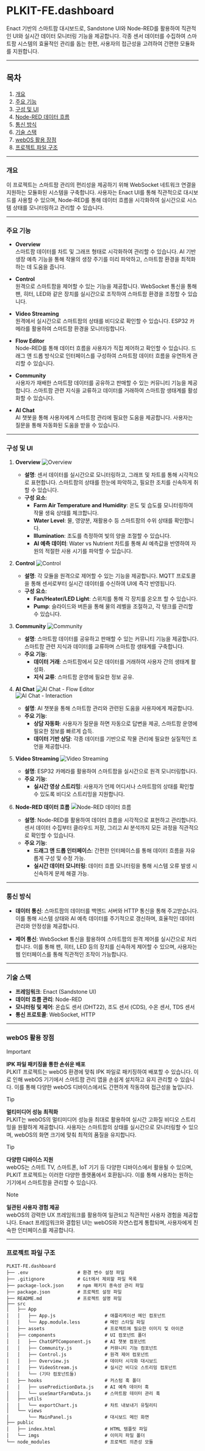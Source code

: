 # PLKIT-FE.dashboard

Enact 기반의 스마트팜 대시보드로, Sandstone UI와 Node-RED를 활용하여 직관적인 UI와 실시간 데이터 모니터링 기능을 제공합니다. 각종 센서 데이터를 수집하여 스마트팜 시스템의 효율적인 관리를 돕는 한편, 사용자의 접근성을 고려하여 간편한 모듈화를 지원합니다.

---

## 목차
1. [개요](#개요)
2. [주요 기능](#주요-기능)
3. [구성 및 UI](#구성-및-ui)
4. [Node-RED 데이터 흐름](#node-red-데이터-흐름)
5. [통신 방식](#통신-방식)
6. [기술 스택](#기술-스택)
7. [webOS 활용 장점](#webos-활용-장점)
8. [프로젝트 파일 구조](#프로젝트-파일-구조)

---

### 개요

이 프로젝트는 스마트팜 관리의 편리성을 제공하기 위해 WebSocket 네트워크 연결을 지원하는 모듈화된 시스템을 구축합니다. 사용자는 Enact UI를 통해 직관적으로 대시보드를 사용할 수 있으며, Node-RED를 통해 데이터 흐름을 시각화하여 실시간으로 시스템 상태를 모니터링하고 관리할 수 있습니다.

---

### 주요 기능

- **Overview**  
  스마트팜 데이터를 차트 및 그래프 형태로 시각화하여 관리할 수 있습니다. AI 기반 생장 예측 기능을 통해 작물의 생장 주기를 미리 파악하고, 스마트팜 환경을 최적화하는 데 도움을 줍니다.

- **Control**  
  원격으로 스마트팜을 제어할 수 있는 기능을 제공합니다. WebSocket 통신을 통해 팬, 히터, LED와 같은 장치를 실시간으로 조작하여 스마트팜 환경을 조정할 수 있습니다.

- **Video Streaming**  
  원격에서 실시간으로 스마트팜의 상태를 비디오로 확인할 수 있습니다. ESP32 카메라를 활용하여 스마트팜 환경을 모니터링합니다.

- **Flow Editor**  
  Node-RED를 통해 데이터 흐름을 사용자가 직접 제어하고 확인할 수 있습니다. 드래그 앤 드롭 방식으로 인터페이스를 구성하여 스마트팜 데이터 흐름을 유연하게 관리할 수 있습니다.

- **Community**  
  사용자가 재배한 스마트팜 데이터를 공유하고 판매할 수 있는 커뮤니티 기능을 제공합니다. 스마트팜 관련 지식을 교류하고 데이터를 거래하여 스마트팜 생태계를 활성화할 수 있습니다.

- **AI Chat**  
  AI 챗봇을 통해 사용자에게 스마트팜 관리에 필요한 도움을 제공합니다. 사용자는 질문을 통해 자동화된 도움을 받을 수 있습니다.

---

### 구성 및 UI

1. **Overview**
    ![Overview](https://github.com/user-attachments/assets/e496240b-60d2-43cd-959c-f6504b866978)  
   - **설명**: 센서 데이터를 실시간으로 모니터링하고, 그래프 및 차트를 통해 시각적으로 표현합니다. 스마트팜의 상태를 한눈에 파악하고, 필요한 조치를 신속하게 취할 수 있습니다.
   - **구성 요소**:
     - **Farm Air Temperature and Humidity**: 온도 및 습도를 모니터링하여 작물 생육 상태를 체크합니다.
     - **Water Level**: 물, 영양분, 재활용수 등 스마트팜의 수위 상태를 확인합니다.
     - **Illumination**: 조도를 측정하여 빛의 양을 조절할 수 있습니다.
     - **AI 예측 데이터**: Water vs Nutrient 차트를 통해 AI 예측값을 반영하여 자원의 적절한 사용 시기를 파악할 수 있습니다.

2. **Control**
    ![Control](https://github.com/user-attachments/assets/db0d3829-4663-4cd8-8b6a-99b6ea4de6e4)  
   - **설명**: 각 모듈을 원격으로 제어할 수 있는 기능을 제공합니다. MQTT 프로토콜을 통해 센서로부터 실시간 데이터를 수신하여 UI에 즉각 반영됩니다.
   - **구성 요소**:
     - **Fan/Heater/LED Light**: 스위치를 통해 각 장치를 온오프 할 수 있습니다.
     - **Pump**: 슬라이드와 버튼을 통해 물의 레벨을 조절하고, 각 탱크를 관리할 수 있습니다.

3. **Community**
    ![Community](https://github.com/user-attachments/assets/60de29d2-521d-4840-840f-c2d7490176c6)  
   - **설명**: 스마트팜 데이터를 공유하고 판매할 수 있는 커뮤니티 기능을 제공합니다. 스마트팜 관련 지식과 데이터를 교류하며 스마트팜 생태계를 구축합니다.
   - **주요 기능**:
     - **데이터 거래**: 스마트팜에서 모은 데이터를 거래하여 사용자 간의 생태계 활성화.
     - **지식 교류**: 스마트팜 운영에 필요한 정보 공유.

4. **AI Chat**
    ![AI Chat - Flow Editor](https://github.com/user-attachments/assets/425feb75-8934-4456-bbc9-5369288af9fe)  
    ![AI Chat - Interaction](https://github.com/user-attachments/assets/626dd464-740a-42c6-8ddc-7c12836ed95d)  
   - **설명**: AI 챗봇을 통해 스마트팜 관리와 관련된 도움을 사용자에게 제공합니다.
   - **주요 기능**:
     - **상담 자동화**: 사용자가 질문을 하면 자동으로 답변을 제공, 스마트팜 운영에 필요한 정보를 빠르게 습득.
     - **데이터 기반 상담**: 각종 데이터를 기반으로 작물 관리에 필요한 실질적인 조언을 제공합니다.

5. **Video Streaming**
    ![Video Streaming](https://github.com/user-attachments/assets/eef9af7e-bb2d-4b16-af2c-4d74a25b1b75)  
   - **설명**: ESP32 카메라를 활용하여 스마트팜을 실시간으로 원격 모니터링합니다.
   - **주요 기능**:
     - **실시간 영상 스트리밍**: 사용자가 언제 어디서나 스마트팜의 상태를 확인할 수 있도록 비디오 스트리밍을 지원합니다.
  
6. **Node-RED 데이터 흐름**
    ![Node-RED 데이터 흐름](https://github.com/user-attachments/assets/1b7b692e-a25c-4e57-99a2-5f65099e648d)  
   - **설명**: Node-RED를 활용하여 데이터 흐름을 시각적으로 표현하고 관리합니다. 센서 데이터 수집부터 클라우드 저장, 그리고 AI 분석까지 모든 과정을 직관적으로 확인할 수 있습니다.
   - **주요 기능**:
     - **드래그 앤 드롭 인터페이스**: 간편한 인터페이스를 통해 데이터 흐름을 자유롭게 구성 및 수정 가능.
     - **실시간 데이터 모니터링**: 데이터 흐름 모니터링을 통해 시스템 오류 발생 시 신속하게 문제 해결 가능.

---

### 통신 방식

- **데이터 통신**: 스마트팜의 데이터를 백엔드 서버와 HTTP 통신을 통해 주고받습니다. 이를 통해 시스템 상태와 AI 예측 데이터를 주기적으로 갱신하며, 효율적인 데이터 관리와 안정성을 제공합니다.

- **제어 통신**: WebSocket 통신을 활용하여 스마트팜의 원격 제어를 실시간으로 처리합니다. 이를 통해 팬, 히터, LED 등의 장치를 신속하게 제어할 수 있으며, 사용자는 웹 인터페이스를 통해 직관적인 조작이 가능합니다.

---

### 기술 스택

- **프레임워크**: Enact (Sandstone UI)
- **데이터 흐름 관리**: Node-RED
- **모니터링 및 제어**: 온습도 센서 (DHT22), 조도 센서 (CDS), 수온 센서, TDS 센서
- **통신 프로토콜**: WebSocket, HTTP

---

### webOS 활용 장점

> [!IMPORTANT]  
> **IPK 파일 패키징을 통한 손쉬운 배포**  
> PLKIT 프로젝트는 webOS 환경에 맞춰 IPK 파일로 패키징하여 배포할 수 있습니다. 이로 인해 webOS 기기에서 스마트팜 관리 앱을 손쉽게 설치하고 유지 관리할 수 있습니다. 이를 통해 다양한 webOS 디바이스에서도 간편하게 작동하여 접근성을 높입니다.

> [!TIP]  
> **멀티미디어 성능 최적화**  
> PLKIT는 webOS의 멀티미디어 성능을 최대로 활용하여 실시간 고화질 비디오 스트리밍을 원활하게 제공합니다. 사용자는 스마트팜의 상태를 실시간으로 모니터링할 수 있으며, webOS의 화면 크기에 맞춰 최적의 품질을 유지합니다.

> [!TIP]  
> **다양한 디바이스 지원**  
> webOS는 스마트 TV, 스마트폰, IoT 기기 등 다양한 디바이스에서 활용될 수 있으며, PLKIT 프로젝트는 이러한 다양한 플랫폼에서 호환됩니다. 이를 통해 사용자는 원하는 기기에서 스마트팜을 관리할 수 있습니다.

> [!NOTE]  
> **일관된 사용자 경험 제공**  
> webOS의 강력한 UX 프레임워크를 활용하여 일관되고 직관적인 사용자 경험을 제공합니다. Enact 프레임워크와 결합된 UI는 webOS와 자연스럽게 통합되며, 사용자에게 친숙한 인터페이스를 제공합니다.



---

### 프로젝트 파일 구조

```plaintext
PLKIT-FE.dashboard
├── .env                  # 환경 변수 설정 파일
├── .gitignore            # Git에서 제외할 파일 목록
├── package-lock.json     # npm 패키지 종속성 관리 파일
├── package.json          # 프로젝트 설정 파일
├── README.md             # 프로젝트 설명 파일
├── src
│   ├── App
│   │   ├── App.js                  # 애플리케이션 메인 컴포넌트
│   │   └── App.module.less         # 메인 스타일 파일
│   ├── assets                      # 프로젝트에 필요한 이미지 및 아이콘
│   ├── components                  # UI 컴포넌트 폴더
│   │   ├── ChatGPTComponent.js     # AI 챗봇 컴포넌트
│   │   ├── Community.js            # 커뮤니티 기능 컴포넌트
│   │   ├── Control.js              # 원격 제어 컴포넌트
│   │   ├── Overview.js             # 데이터 시각화 대시보드
│   │   ├── VideoStream.js          # 실시간 비디오 스트리밍 컴포넌트
│   │   └── (기타 컴포넌트들)
│   ├── hooks                       # 커스텀 훅 폴더
│   │   ├── usePredictionData.js    # AI 예측 데이터 훅
│   │   └── useSmartFarmData.js     # 스마트팜 데이터 관리 훅
│   ├── utils
│   │   └── exportChart.js          # 차트 내보내기 유틸리티
│   └── views
│       └── MainPanel.js            # 대시보드 메인 화면
├── public
│   ├── index.html                  # HTML 템플릿 파일
│   └── imgs                        # 이미지 파일 폴더
└── node_modules                    # 프로젝트 의존성 모듈
```

